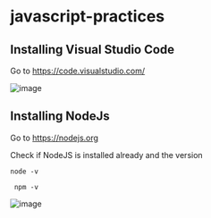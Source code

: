 # javascript-practices

## Installing Visual Studio Code

  Go to https://code.visualstudio.com/

  ![image](https://github.com/user-attachments/assets/48485776-2c9e-4132-becf-1f121b5277cf)


## Installing NodeJs

  Go to https://nodejs.org
  
  Check if NodeJS is installed already and the version
  
    
    node -v 
  
     npm -v

![image](https://github.com/user-attachments/assets/2194d06d-a09e-45d3-a3be-9d7205b02550)
